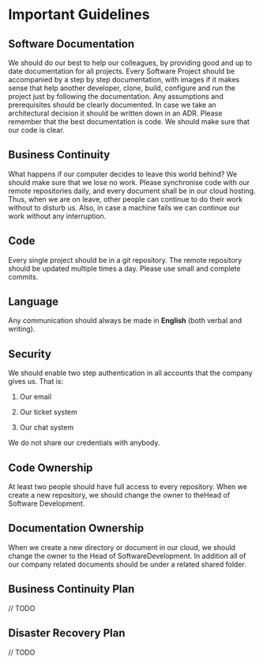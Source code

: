 # Important Guidelines

## Software Documentation

We should do our best to help our colleagues, by providing good and up to date documentation for all projects. Every Software Project should be accompanied by a step by step documentation, with images if it makes sense that help another developer, clone, build, configure and run the project just by following the documentation. Any assumptions and prerequisites should be clearly documented. In case we take an architectural decision it should be written down in an ADR. Please remember that the best documentation is code. We should make sure that our code is clear.

## Business Continuity

What happens if our computer decides to leave this world behind? We should make sure that we lose no work. Please synchronise code with our remote repositories daily, and every document shall be in our cloud hosting. Thus, when we are on leave, other people can continue to do their work without to disturb us. Also, in case a machine fails we can continue our work without any interruption.

## Code

Every single project should be in a git repository. The remote repository should be updated multiple times a day. Please use small and complete commits.

## Language

Any communication should always be made in **English** (both verbal and writing).

## Security

We should enable two step authentication in all accounts that the company gives us. That is:

1. Our email

2. Our ticket system

3. Our chat system

We do not share our credentials with anybody.

## Code Ownership

At least two people should have full access to every repository. When we create a new repository, we should change the owner to theHead of Software Development.

## Documentation Ownership

When we create a new directory or document in our cloud, we should change the owner to the Head of SoftwareDevelopment. In addition all of our company related documents should be under a related shared folder.

## Business Continuity Plan

// TODO

## Disaster Recovery Plan

// TODO
